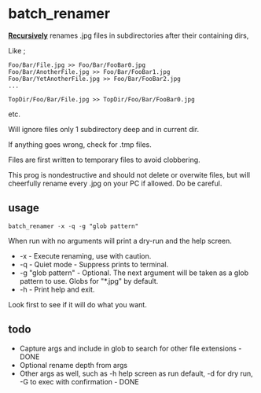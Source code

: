 # batch_renamer

**<ins>Recursively</ins>** renames .jpg files in subdirectories after their containing dirs,

Like ;

```
Foo/Bar/File.jpg >> Foo/Bar/FooBar0.jpg
Foo/Bar/AnotherFile.jpg >> Foo/Bar/FooBar1.jpg
Foo/Bar/YetAnotherFile.jpg >> Foo/Bar/FooBar2.jpg
...

TopDir/Foo/Bar/File.jpg >> TopDir/Foo/Bar/FooBar0.jpg 
```
etc.

Will ignore files only 1 subdirectory deep and in current dir.

If anything goes wrong, check for .tmp files. 

Files are first written to temporary files to avoid clobbering. 

This prog is nondestructive and should not delete or overwite files, but will cheerfully rename every .jpg on your PC if allowed. Do be careful.

## usage


`batch_renamer -x -q -g "glob pattern"`


When run with no arguments will print a dry-run and the help screen.

* -x                - Execute renaming, use with caution.
* -q                - Quiet mode - Suppress prints to terminal.
* -g "glob pattern" - Optional. The next argument will be taken as a glob pattern to use. Globs for "*.jpg" by default.
* -h                - Print help and exit.

Look first to see if it will do what you want.

## todo 
* Capture args and include in glob to search for other file extensions - DONE
* Optional rename depth from args
* Other args as well, such as -h help screen as run default, -d for dry run, -G to exec with confirmation - DONE